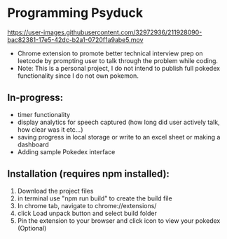 # Programming Psyduck


https://user-images.githubusercontent.com/32972936/211928090-bac82381-17e5-42dc-b2a1-0720f1a9abe5.mov




* Chrome extension to promote better technical interview prep on leetcode by prompting user to talk through the problem while coding.
* Note: This is a personal project, I do not intend to publish full pokedex functionality since I do not own pokemon.
## In-progress:
- timer functionality
- display analytics for speech captured (how long did user actively talk, how clear was it etc...)
- saving progress in local storage or write to an excel sheet or making a dashboard
- Adding sample Pokedex interface
## Installation (requires npm installed):
1) Download the project files
2) in terminal use "npm run build" to create the build file 
3) In chrome tab, navigate to chrome://extensions/ 
4) click Load unpack button and select build folder
5) Pin the extension to your browser and click icon to view your pokedex (Optional)
